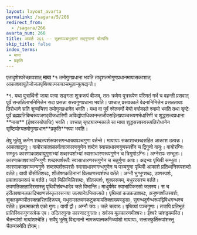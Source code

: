 ```yaml
---
layout: layout_avarta
permalink: /sagara/5/266
redirect_from:
  - /sagara/266
avarta_num: 266
title: आवर्तः २६६ -- सूक्ष्मपञ्चभूतानां तद्गुणानां चोत्पत्तिः
skip_title: false
index_terms: 
 - माया
 - प्रकृति
---
```


एतादृशेश्वरेच्छावशात् **माया** *१ तमोगुणप्रधाना भवति तादृशतमोगुणप्रधानमायासकाशात्
आकाशवायुतेजोजलपृथिव्यात्मकपञ्चभूतान्युत्पद्यन्ते। 

<div class="footnote" markdown="1">
*१. यथा पुत्रार्थिनी जाया पत्या सङ्गता शुक्ररूपं बीजम्, ततः क्रमेण पुत्ररूपेण
परिणतं गर्भं च वहन्ती प्रसवात् पूर्वं सन्ततिलाभनिमित्तेन सदा प्रसन्ना सत्त्वगुणप्रधाना
भवति। पश्चात् प्रसवकाले वेदनानिमित्तेन प्रसन्नतायाः तिरोधाने सति शून्यचित्ता तमोगुणप्रधानेव भवति। यथा वा पूर्वं श्वेतवर्णो मेघो वर्षाकाले श्यामो भवति तथा
सृष्टेः पूर्वं ब्रह्मप्रतिबिम्बरूपजगद्बीजधारिणी अविद्योपाधिकानन्तजीवसहितप्रपञ्चरूपगर्भधारिणी च शुद्धसत्त्वप्रधाना **माया** (ईश्वरस्योपाधिः) भवति। पश्चात् सृष्ट्यारम्भकाले सा
माया शुद्धसत्त्वस्वरूपतिरोधानेन सृष्टियोग्यतमोगुणप्रधान**प्रकृति**रूपा भवति।
</div>

तेषु भूतेषु क्रमेण
शब्दस्पर्शरूपरसगन्धाख्यपञ्चगुणा वर्तन्ते। मायायाः सकाशाच्छब्दसहित
आकाश उत्पन्नः। आकाशाद्वायुः। वायोराकाशकार्यत्वात्कारणगुणेन
शब्देन स्वासाधारणगुणस्पर्शेन च द्विगुणो वायुः। वायोरग्निः सम्भूतः
कारणाकाशवायुगुणाभ्यां शब्दस्पर्शाभ्यां स्वासाधारणरूपगुणेन च त्रिगुणोऽग्निः।
अग्नेरापः सम्भूताः। कारणाकाशवाय्वग्निगुणैः शब्दस्पर्शरूपैः स्वासाधारणरसगुणेन च चतुर्गुणा आपः। अद्भ्यः पृथिवी सम्भुता। कारणाकाशवाय्वन्यगुणैः शब्दस्पर्शरूपरसैः स्वासाधारणगन्धगुणेन च पञ्चगुणा पृथिवी
आकाशे प्रतिध्वनिरूपशब्दो वर्तते। वायौ बीसीतिशब्दः, शीतोष्णकठिनानां
विलक्षणस्पर्शश्च वर्तते। अग्नौ भुग्भुग्शब्दः, उष्णस्पर्शः, प्रकाशाख्यरूपं च वर्तते।
जले चिलिचिलिशब्दः, शीतस्पर्शः, शुक्लरूपम्, मधुररसश्च वर्तते। लवणतिक्ततादिरसास्तु पृथिवीसंबन्धादेव जले विभान्ति। माधुर्यमेव स्वाभाविकरसो
जलस्य। स च हरीतक्यामलकादिभक्षणसंस्कृतरसनया जलपानेऽभिव्यज्यते।
पृथिव्यां कडकडाशब्दः, अनुष्णाशीतस्पर्शः, शुक्लकृष्णपीतरक्तहरितादिरूपम्,
मधुराम्ललवणकटुकषायतिक्ताख्यषड्रसाः, सुगन्धदुर्गन्धरूपद्विविधगन्धश्च वर्तते।
इत्थमाकाशे एको गुणः। वायौ द्वौ। अग्नौ त्रयः। जले चत्वारः। पृथिव्यां
पञ्चगुणाः। तत्रापि प्रतिभूतं प्रातिस्विकगुणस्त्वेक एव। तदितरगुणाः कारणादनुगताः। सर्वस्य मूलकारणमीश्वरः। ईश्वरे चांशद्वयमस्ति। चैतन्यांशो
मायांशश्चेति। सर्वेषु भूतेषु विद्यमानो नामरूपात्मकमिथ्यांशो मायायाः,
सत्तास्फुर्तिरूपांशस्तु चैतन्यस्येति ज्ञेयम्।
